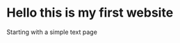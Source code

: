 <!DOCTYPE html>

<html>
<head>
<title>N00d Site</title>
<link rel="stylesheet" type="text/css" href="styles.css">
</head>
<body>
	

<h1>Hello this is my first website</h1>
<p>Starting with a simple text page</p>



</body>	
</html>